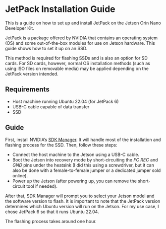 # JetPack Installation Guide

This is a guide on how to set up and install JetPack on the Jetson Orin Nano Developer Kit.

JetPack is a package offered by NVIDIA that contains an operating system (OS) and some out-of-the-box modules for use on Jetson hardware. This guide shows how to set it up on an SSD.

This method is required for flashing SSDs and is also an option for SD cards. For SD cards, however, normal OS installation methods (such as using ISO files on removable media) may be applied depending on the JetPack version intended.

## Requirements

- Host machine running Ubuntu 22.04 (for JetPack 6)  
- USB-C cable capable of data transfer  
- SSD  

## Guide

First, install NVIDIA’s [SDK Manager](https://developer.nvidia.com/sdk-manager). It will handle most of the installation and flashing process for the SSD. Then, follow these steps:

- Connect the host machine to the Jetson using a USB-C cable.  
- Boot the Jetson into recovery mode by short-circuiting the *FC REC* and *GND* pins under the heatsink (I did this using a screwdriver, but it can also be done with a female-to-female jumper or a dedicated jumper sold online).  
- Power up the Jetson (after powering up, you can remove the short-circuit tool if needed).  

After that, SDK Manager will prompt you to select your Jetson model and the software version to flash. It is important to note that the JetPack version determines which Ubuntu version will run on the Jetson. For my use case, I chose JetPack 6 so that it runs Ubuntu 22.04.

The flashing process takes around one hour.  
